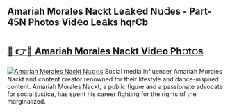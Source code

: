 ## Amariah Morales Nackt Le𝚊k𝚎d N𝚞𝚍es - Part-45N Photos Vid𝚎o Le𝚊ks hqrCb

# <h2><a href="http://fb74lfe.evod.top/?m=Amariah+Morales+Nackt">🔗 👉🔴 Amariah Morales Nackt Vid𝚎o Ph𝚘t𝚘s</a></h2>

[![Amariah Morales Nackt N𝚞d𝚎s](https://i.imgur.com/8V9OHl7.gif)](http://fb74lfe.evod.top/?m=Amariah+Morales+Nackt)
Social media influencer Amariah Morales Nackt and content creator renowned for their lifestyle and dance-inspired content. Amariah Morales Nackt, a public figure and a passionate advocate for social justice, has spent his career fighting for the rights of the marginalized. 
